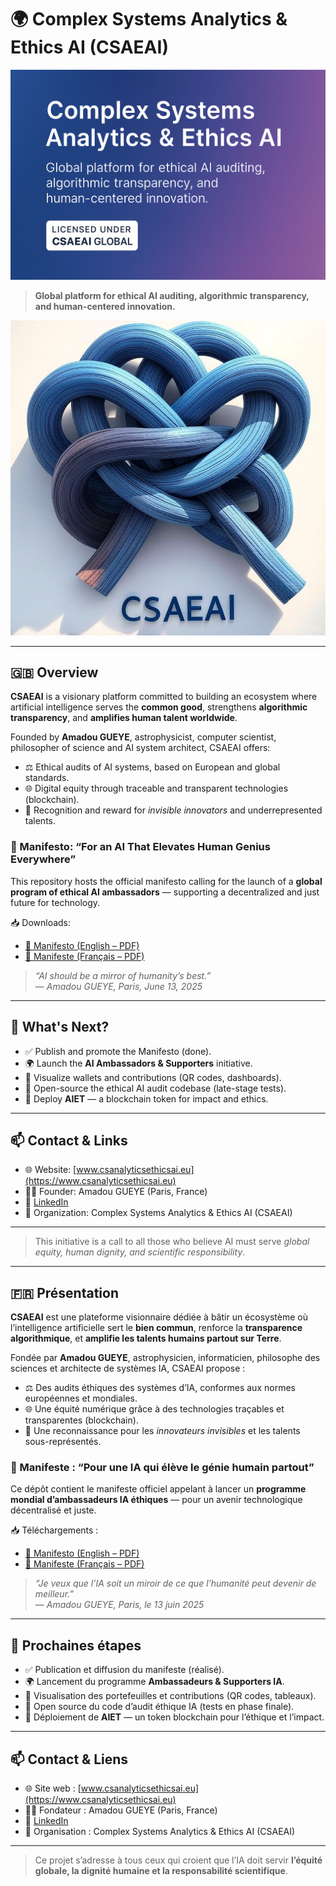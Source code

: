 # 🌍 Complex Systems Analytics & Ethics AI (CSAEAI)
<p align="center">
  <img src="assets/banner.png" alt="CSAEAI Banner" />
</p>

> **Global platform for ethical AI auditing, algorithmic transparency, and human-centered innovation.**

[![CSAEAI Logo](assets/logo_csaeai.jpg)](https://www.csanalyticsethicsai.eu)


---

## 🇬🇧 Overview

**CSAEAI** is a visionary platform committed to building an ecosystem where artificial intelligence serves the **common good**, strengthens **algorithmic transparency**, and **amplifies human talent worldwide**.

Founded by **Amadou GUEYE**, astrophysicist, computer scientist, philosopher of science and AI system architect, CSAEAI offers:

- ⚖️ Ethical audits of AI systems, based on European and global standards.
- 🌐 Digital equity through traceable and transparent technologies (blockchain).
- 💎 Recognition and reward for *invisible innovators* and underrepresented talents.

### 📣 Manifesto: “For an AI That Elevates Human Genius Everywhere”

This repository hosts the official manifesto calling for the launch of a **global program of ethical AI ambassadors** — supporting a decentralized and just future for technology.

📥 Downloads:
- [📄 Manifesto (English – PDF)](docs/AI_HPI_Manifesto_AmadouGUEYE.pdf)
- [📄 Manifeste (Français – PDF)](docs/IA_HPI_Manifeste_AmadouGUEYE.pdf)

> *“AI should be a mirror of humanity’s best.”*  
> — *Amadou GUEYE, Paris, June 13, 2025*

---

## 🚀 What's Next?

- ✅ Publish and promote the Manifesto (done).
- 🌍 Launch the **AI Ambassadors & Supporters** initiative.
- 🔁 Visualize wallets and contributions (QR codes, dashboards).
- 🧠 Open-source the ethical AI audit codebase (late-stage tests).
- 💠 Deploy **AIET** — a blockchain token for impact and ethics.

---

## 📫 Contact & Links

- 🌐 Website: [www.csanalyticsethicsai.eu](https://www.csanalyticsethicsai.eu)
- 🧑‍💼 Founder: Amadou GUEYE (Paris, France)
- 💬 [LinkedIn](https://www.linkedin.com/in/gphysika)
- 🪪 Organization: Complex Systems Analytics & Ethics AI (CSAEAI)

---

> This initiative is a call to all those who believe AI must serve *global equity, human dignity, and scientific responsibility*.

---

## 🇫🇷 Présentation

**CSAEAI** est une plateforme visionnaire dédiée à bâtir un écosystème où l’intelligence artificielle sert le **bien commun**, renforce la **transparence algorithmique**, et **amplifie les talents humains partout sur Terre**.

Fondée par **Amadou GUEYE**, astrophysicien, informaticien, philosophe des sciences et architecte de systèmes IA, CSAEAI propose :

- ⚖️ Des audits éthiques des systèmes d’IA, conformes aux normes européennes et mondiales.
- 🌐 Une équité numérique grâce à des technologies traçables et transparentes (blockchain).
- 💎 Une reconnaissance pour les *innovateurs invisibles* et les talents sous-représentés.

### 📣 Manifeste : “Pour une IA qui élève le génie humain partout”

Ce dépôt contient le manifeste officiel appelant à lancer un **programme mondial d’ambassadeurs IA éthiques** — pour un avenir technologique décentralisé et juste.

📥 Téléchargements :
- [📄 Manifesto (English – PDF)](docs/AI_HPI_Manifesto_AmadouGUEYE.pdf)
- [📄 Manifeste (Français – PDF)](docs/IA_HPI_Manifeste_AmadouGUEYE.pdf)

> *“Je veux que l’IA soit un miroir de ce que l’humanité peut devenir de meilleur.”*  
> — *Amadou GUEYE, Paris, le 13 juin 2025*

---

## 🚀 Prochaines étapes

- ✅ Publication et diffusion du manifeste (réalisé).
- 🌍 Lancement du programme **Ambassadeurs & Supporters IA**.
- 🔁 Visualisation des portefeuilles et contributions (QR codes, tableaux).
- 🧠 Open source du code d’audit éthique IA (tests en phase finale).
- 💠 Déploiement de **AIET** — un token blockchain pour l’éthique et l’impact.

---

## 📫 Contact & Liens

- 🌐 Site web : [www.csanalyticsethicsai.eu](https://www.csanalyticsethicsai.eu)
- 🧑‍💼 Fondateur : Amadou GUEYE (Paris, France)
- 💬 [LinkedIn](https://www.linkedin.com/in/gphysika/)
- 🪪 Organisation : Complex Systems Analytics & Ethics AI (CSAEAI)

---

> Ce projet s’adresse à tous ceux qui croient que l’IA doit servir **l’équité globale, la dignité humaine et la responsabilité scientifique**.
